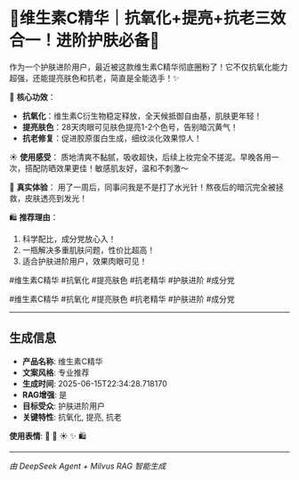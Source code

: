 # 💫维生素C精华｜抗氧化+提亮+抗老三效合一！进阶护肤必备🌟

作为一个护肤进阶用户，最近被这款维生素C精华彻底圈粉了！它不仅抗氧化能力超强，还能提亮肤色和抗老，简直是全能选手！✨

🌟 **核心功效**：
- **抗氧化**：维生素C衍生物稳定释放，全天候抵御自由基，肌肤更年轻！
- **提亮肤色**：28天肉眼可见肤色提亮1-2个色号，告别暗沉黄气！
- **抗老修复**：促进胶原蛋白生成，细纹淡化效果惊人！

☀️ **使用感受**：
质地清爽不黏腻，吸收超快，后续上妆完全不搓泥。早晚各用一次，搭配防晒效果更佳！敏感肌友好，温和不刺激～

💫 **真实体验**：
用了一周后，同事问我是不是打了水光针！熬夜后的暗沉完全被拯救，皮肤透亮到发光！

🛍️ **推荐理由**：
1. 科学配比，成分党放心入！
2. 一瓶解决多重肌肤问题，性价比超高！
3. 适合护肤进阶用户，效果肉眼可见！

#维生素C精华 #抗氧化 #提亮肤色 #抗老精华 #护肤进阶 #成分党

#维生素C精华 #抗氧化 #提亮肤色 #抗老精华 #护肤进阶 #成分党

---

## 生成信息

- **产品名称**: 维生素C精华
- **文案风格**: 专业推荐
- **生成时间**: 2025-06-15T22:34:28.718170
- **RAG增强**: 是
- **目标受众**: 护肤进阶用户
- **关键特性**: 抗氧化, 提亮, 抗老

**使用表情**: 💫 🌟 ☀️ ✨ 🛍️

---
*由 DeepSeek Agent + Milvus RAG 智能生成*
